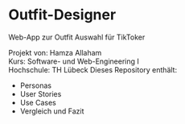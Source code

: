 # Outfit-Designer
Web-App zur Outfit Auswahl für TikToker

Projekt von: Hamza Allaham  
Kurs: Software- und Web-Engineering I  
Hochschule: TH Lübeck
Dieses Repository enthält:
- Personas
- User Stories
- Use Cases
- Vergleich und Fazit
